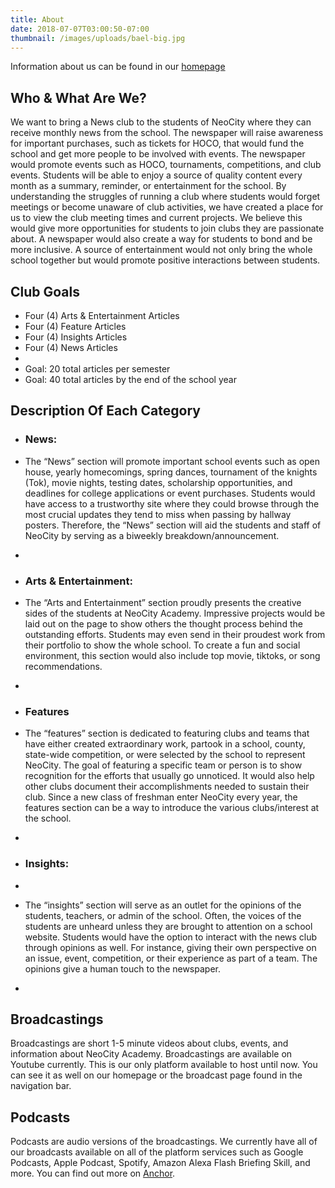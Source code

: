 ```yaml
---
title: About
date: 2018-07-07T03:00:50-07:00
thumbnail: /images/uploads/bael-big.jpg
---
```

Information about us can be found in our [homepage](https://knighttimesnews.com/pages/about)



## Who & What Are We?

We want to bring a News club to the students of NeoCity where they can receive monthly news from the school. The newspaper will raise awareness for important purchases, such as tickets for HOCO, that would fund the school and get more people to be involved with events. The newspaper would promote events such as HOCO, tournaments, competitions, and club events. Students will be able to enjoy a source of quality content every month as a summary, reminder, or entertainment for the school. By understanding the struggles of running a club where students would forget meetings or become unaware of club activities, we have created a place for us to view the club meeting times and current projects. We believe this would give more opportunities for students to join clubs they are passionate about. A newspaper would also create a way for students to bond and be more inclusive. A source of entertainment would not only bring the whole school together but would promote positive interactions between students.

## Club Goals



* Four (4) Arts & Entertainment Articles
* Four (4) Feature Articles
* Four (4) Insights Articles
* Four (4) News Articles
* 
* Goal: 20 total articles per semester
* Goal: 40 total articles by the end of the school year

## Description Of Each Category



* ### News:


* The “News” section will promote important school events such as open house, yearly homecomings, spring dances, tournament of the knights (Tok), movie nights, testing dates, scholarship opportunities, and deadlines for college applications or event purchases. Students would have access to a trustworthy site where they could browse through the most crucial updates they tend to miss when passing by hallway posters. Therefore, the “News” section will aid the students and staff of NeoCity by serving as a biweekly breakdown/announcement.
* 
* ### Arts & Entertainment:


* The “Arts and Entertainment” section proudly presents the creative sides of the students at NeoCity Academy. Impressive projects would be laid out on the page to show others the thought process behind the outstanding efforts. Students may even send in their proudest work from their portfolio to show the whole school. To create a fun and social environment, this section would also include top movie, tiktoks, or song recommendations.
* 
* ### Features


* The “features” section is dedicated to featuring clubs and teams that have either created extraordinary work, partook in a school, county, state-wide competition, or were selected by the school to represent NeoCity. The goal of featuring a specific team or person is to show recognition for the efforts that usually go unnoticed. It would also help other clubs document their accomplishments needed to sustain their club. Since a new class of freshman enter NeoCity every year, the features section can be a way to introduce the various clubs/interest at the school.
* 
* ### Insights:
* 
* The “insights” section will serve as an outlet for the opinions of the students, teachers, or admin of the school. Often, the voices of the students are unheard unless they are brought to attention on a school website. Students would have the option to interact with the news club through opinions as well. For instance, giving their own perspective on an issue, event, competition, or their experience as part of a team. The opinions give a human touch to the newspaper.
* 



## Broadcastings



Broadcastings are short 1-5 minute videos about clubs, events, and information about NeoCity Academy. Broadcastings are available on Youtube currently. This is our only platform available to host until now. You can see it as well on our homepage or the broadcast page found in the navigation bar.



## Podcasts



Podcasts are audio versions of the broadcastings. We currently have all of our broadcasts available on all of the platform services such as Google Podcasts, Apple Podcast, Spotify, Amazon Alexa Flash Briefing Skill, and more. You can find out more on [Anchor](https://anchor.fm/knight-times-news).